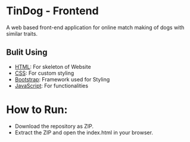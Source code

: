 # TinDog - Frontend

A web based front-end application for online match making of dogs with similar traits.



## Bulit Using

- [HTML](https://html.com/): For skeleton of Website
- [CSS](https://www.w3.org/Style/CSS/Overview.en.html): For custom styling
- [Bootstrap](https://getbootstrap.com/docs/5.1/getting-started/introduction/): Framework used for Styling
- [JavaScript](https://www.javascript.com/): For functionalities
 
# How to Run:

- Download the repository as ZIP.
- Extract the ZIP and open the index.html in your browser.
 
